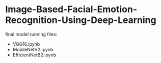 # Image-Based-Facial-Emotion-Recognition-Using-Deep-Learning

final model running files:
* VGG16.ipynb
* MobileNetV2.ipynb
* EfficientNetB2.ipynb